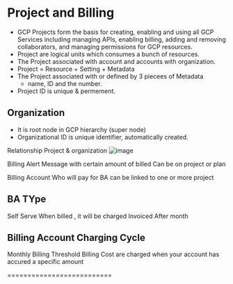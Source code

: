 # Project and Billing 
- GCP Projects form the basis for creating, enabling and using all GCP Services including managing APIs, enabling billing, adding and removing collaborators, and managing permissions for GCP resources.
- Project are logical units which consumes a bunch of resources.
- The Project associated with account and accounts with organization.
- Project = Resource + Setting + Metadata
- The Project associated with or defined by 3 piecees of Metadata
  - name, ID and the number.
- Project ID is unique & permement.

## Organization 
- It is root node in GCP hierarchy (super node)
- Organizational ID is unique identifier, automatically created.

Relationship Project & organization
![image](https://user-images.githubusercontent.com/56934817/113521817-51449380-95b5-11eb-9c85-17c49b66c948.png)


Billing Alert
Message with certain amount of billed
Can be on project or plan

Billing Account
Who will pay for 
BA can be linked to one or more project 
## BA TYpe

Self Serve 
When billed , it will be charged
Invoiced 
After month 
## Billing Account Charging Cycle 
Monthly Billing 
Threshold Billing 
Cost are charged when your account has accured a specific amount 




==========================
